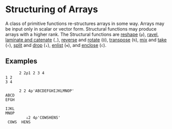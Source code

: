 # Structuring of Arrays

A class of primitive functions re-structures arrays in some way. Arrays may be input only in scalar or vector form. Structural functions may produce arrays with a higher rank. The Structural functions are [reshape](../../Primitive%20Functions/Reshape.htm#Reshape) (`⍴`), [ravel](../../Primitive%20Functions/Ravel.htm#Ravel), [laminate and catenate](../../Primitive%20Functions/Catenate%20Laminate.htm#Catenate/Laminate) (`,`), [reverse](../../Primitive%20Functions/Reverse.htm#Reverse) and [rotate](../../Primitive%20Functions/Rotate.htm#Rotate) (`⌽`), [transpose](../../Primitive%20Functions/Transpose%20Monadic.htm#Transpose(Monadic)) (`⍉`), [mix](../../Primitive%20Functions/Mix.htm#Mix) and [take](../../Primitive%20Functions/Take.htm#Take) (`↑`), [split](../../Primitive%20Functions/Split.htm#Split) and [drop](../../Primitive%20Functions/Drop.htm#Drop) (`↓`), [enlist](../../Primitive%20Functions/Enlist.htm#Enlist) (`∊`), and [enclose](../../Primitive%20Functions/Enclose.htm#Enclose) (`⊂`).

## Examples
```apl
      2 2⍴1 2 3 4
1 2
3 4
 
      2 2 4⍴'ABCDEFGHIJKLMNOP'
ABCD
EFGH
 
IJKL
MNOP
         ↓2 4⍴'COWSHENS'
 COWS  HENS
```
